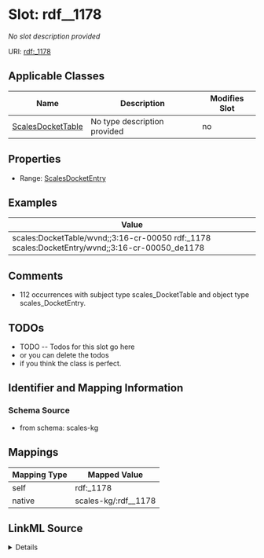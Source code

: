

# Slot: rdf__1178


_No slot description provided_





URI: [rdf:_1178](http://www.w3.org/1999/02/22-rdf-syntax-ns#_1178)



<!-- no inheritance hierarchy -->





## Applicable Classes

| Name | Description | Modifies Slot |
| --- | --- | --- |
| [ScalesDocketTable](../classes/ScalesDocketTable.md) | No type description provided |  no  |







## Properties

* Range: [ScalesDocketEntry](../classes/ScalesDocketEntry.md)






## Examples

| Value |
| --- |
| scales:DocketTable/wvnd;;3:16-cr-00050 rdf:_1178 scales:DocketEntry/wvnd;;3:16-cr-00050_de1178 |

## Comments

* 112 occurrences with subject type scales_DocketTable and object type scales_DocketEntry.

## TODOs

* TODO -- Todos for this slot go here
* or you can delete the todos
* if you think the class is perfect.

## Identifier and Mapping Information







### Schema Source


* from schema: scales-kg




## Mappings

| Mapping Type | Mapped Value |
| ---  | ---  |
| self | rdf:_1178 |
| native | scales-kg/:rdf__1178 |




## LinkML Source

<details>
```yaml
name: rdf__1178
description: No slot description provided
todos:
- TODO -- Todos for this slot go here
- or you can delete the todos
- if you think the class is perfect.
comments:
- 112 occurrences with subject type scales_DocketTable and object type scales_DocketEntry.
examples:
- value: scales:DocketTable/wvnd;;3:16-cr-00050 rdf:_1178 scales:DocketEntry/wvnd;;3:16-cr-00050_de1178
from_schema: scales-kg
rank: 1000
slot_uri: rdf:_1178
alias: rdf__1178
domain_of:
- scales_DocketTable
range: scales_DocketEntry

```
</details>